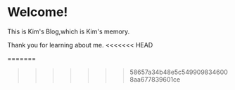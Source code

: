 # Welcome!

This is Kim's Blog,which is Kim's memory.

Thank you for learning about me.
<<<<<<< HEAD

=======
>>>>>>> 58657a34b48e5c5499098346008aa677839601ce
